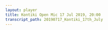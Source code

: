 ```yaml
---
layout: player
title: Kontiki Open Mic 17 Jul 2019, 20:00
transcript_path: 20190717_Kontiki_17th_July
---
```

